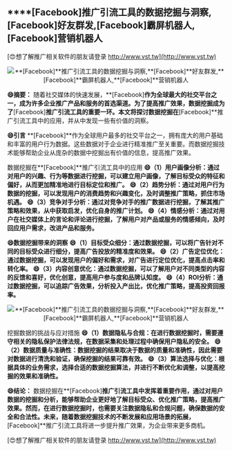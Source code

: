 ## ****[Facebook]**推广引流工具的数据挖掘与洞察,**[Facebook]**好友群发,**[Facebook]**霸屏机器人,**[Facebook]**营销机器人**

[😍想了解推广相关软件的朋友请登录 http://www.vst.tw](http://www.vst.tw)

 <center><img src="https://vst.tw/MP4/tuiguang/png/2.png" alt="**[Facebook]**推广引流工具的数据挖掘与洞察,**[Facebook]**好友群发,**[Facebook]**霸屏机器人,**[Facebook]**营销机器人"></center>

**😄摘要：**
随着社交媒体的快速发展，**[Facebook]**作为全球最大的社交平台之一，成为许多企业推广产品和服务的首选渠道。为了提高推广效果，数据挖掘成为了**[Facebook]**推广引流工具的重要一环。本文将探讨数据挖掘在**[Facebook]**推广引流工具中的应用，并从中发现一些有价值的洞察。

**😄引言**
**[Facebook]**作为全球用户最多的社交平台之一，拥有庞大的用户基础和丰富的用户行为数据。这些数据对于企业进行精准推广至关重要。而数据挖掘技术能够帮助企业从庞杂的数据中挖掘出有价值的信息，提高推广效果。

数据挖掘在**[Facebook]**推广引流工具中的应用
**😄（1）用户画像分析：通过对用户的兴趣、行为等数据进行挖掘，可以建立用户画像，了解目标受众的特征和偏好，从而更加精准地进行目标定位和推广。**
**😄（2）趋势分析：通过对用户行为数据的挖掘，可以发现用户的消费趋势和兴趣变化，及时调整推广策略，抓住市场机遇。**
**😄（3）竞争对手分析：通过对竞争对手的推广数据进行挖掘，了解其推广策略和效果，从中获取启发，优化自身的推广计划。**
**😄（4）情感分析：通过对用户在社交媒体上的言论和评论进行挖掘，了解用户对产品或服务的情感倾向，及时回应用户需求，改进产品和服务。**

**😄数据挖掘带来的洞察**
**😄（1）目标受众细分：通过数据挖掘，可以将广告针对不同的目标受众进行细分，提高广告投放的精准度和效果。**
**😄（2）广告定位优化：通过数据挖掘，可以发现用户的偏好和需求，对广告进行定位优化，提高点击率和转化率。**
**😄（3）内容创意优化：通过数据挖掘，可以了解用户对不同类型的内容的反馈和喜好，优化创意，提高用户参与度和品牌认知度。**
**😄（4）ROI分析：通过数据挖掘，可以追踪广告效果，分析投入产出比，优化推广策略，提高投资回报率。**

 <center><img src="https://vst.tw/MP4/tuiguang/png/7.png" alt="**[Facebook]**推广引流工具的数据挖掘与洞察,**[Facebook]**好友群发,**[Facebook]**霸屏机器人,**[Facebook]**营销机器人"></center>

挖掘数据的挑战与应对措施
**😄（1）数据隐私与合规：在进行数据挖掘时，需要遵守相关的隐私保护法律法规，在数据采集和处理过程中确保用户隐私的安全。**
**😄（2）数据质量与准确性：数据挖掘的结果取决于数据的质量和准确性，因此需要对数据进行清洗和验证，确保挖掘的结果可靠有效。**
**😄（3）算法选择与优化：根据具体的业务需求，选择合适的数据挖掘算法，并进行不断优化和调整，以提高挖掘的效果和准确性。**

**😄结论：**
数据挖掘在**[Facebook]**推广引流工具中发挥着重要作用，通过对用户数据的挖掘和分析，能够帮助企业更好地了解目标受众、优化推广策略，提高推广效果。然而，在进行数据挖掘时，也需要关注数据隐私和合规问题，确保数据的安全和合法性。未来，随着数据挖掘技术的不断发展和应用场景的拓展，**[Facebook]**推广引流工具将进一步提升推广效果，为企业带来更多商机。

[😍想了解推广相关软件的朋友请登录 http://www.vst.tw](http://www.vst.tw)



